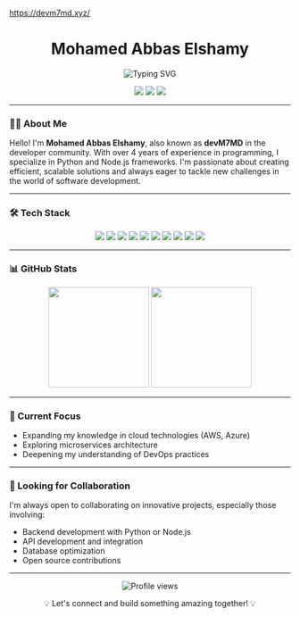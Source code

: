 https://devm7md.xyz/

<h1 align="center">Mohamed Abbas Elshamy</h1>

<p align="center">
  <img src="https://readme-typing-svg.herokuapp.com?font=Fira+Code&pause=1000&color=2E9EFF&center=true&vCenter=true&width=435&lines=Full+Stack+Developer;5%2B+Years+of+Experience;Python+%26+Node.js+Enthusiast" alt="Typing SVG" />
</p>

<p align="center">
  <a href="#"><img src="https://img.shields.io/badge/-LinkedIn-0077B5?style=flat&logo=Linkedin&logoColor=white"/></a>
  <a href="https://x.com/_devM7MD"><img src="https://img.shields.io/badge/-Twitter-1DA1F2?style=flat&logo=Twitter&logoColor=white"/></a>
  <a href="mailto:2dev.m7md@gmail.com"><img src="https://img.shields.io/badge/-Email-D14836?style=flat&logo=Gmail&logoColor=white"/></a>
</p>

---

### 👨‍💻 About Me

Hello! I'm **Mohamed Abbas Elshamy**, also known as **devM7MD** in the developer community. With over 4 years of experience in programming, I specialize in Python and Node.js frameworks. I'm passionate about creating efficient, scalable solutions and always eager to tackle new challenges in the world of software development.

---

### 🛠️ Tech Stack

<p align="center">
  <img src="https://img.shields.io/badge/-Python-3776AB?style=flat&logo=Python&logoColor=white"/>
  <img src="https://img.shields.io/badge/-JavaScript-F7DF1E?style=flat&logo=javascript&logoColor=black"/>
  <img src="https://img.shields.io/badge/-Node.js-339933?style=flat&logo=node.js&logoColor=white"/>
  <img src="https://img.shields.io/badge/-Django-092E20?style=flat&logo=django&logoColor=white"/>
  <img src="https://img.shields.io/badge/-Flask-000000?style=flat&logo=flask&logoColor=white"/>
  <img src="https://img.shields.io/badge/-Express.js-000000?style=flat&logo=express&logoColor=white"/>
  <img src="https://img.shields.io/badge/-MongoDB-47A248?style=flat&logo=mongodb&logoColor=white"/>
  <img src="https://img.shields.io/badge/-PostgreSQL-336791?style=flat&logo=postgresql&logoColor=white"/>
  <img src="https://img.shields.io/badge/-Git-F05032?style=flat&logo=git&logoColor=white"/>
  <img src="https://img.shields.io/badge/-Docker-2496ED?style=flat&logo=docker&logoColor=white"/>
</p>

---

### 📊 GitHub Stats

<p align="center">
  <img height="180em" src="https://github-readme-stats.vercel.app/api?username=devM7MD&show_icons=true&hide_border=true&count_private=true&include_all_commits=true&theme=react" />
  <img height="180em" src="https://github-readme-stats.vercel.app/api/top-langs/?username=devM7MD&exclude_repo=KNN-Image-Classification&show_icons=true&hide_border=true&layout=compact&langs_count=8&theme=react"/>
</p>

---

### 🌱 Current Focus

- Expanding my knowledge in cloud technologies (AWS, Azure)
- Exploring microservices architecture
- Deepening my understanding of DevOps practices

---

### 💼 Looking for Collaboration

I'm always open to collaborating on innovative projects, especially those involving:
- Backend development with Python or Node.js
- API development and integration
- Database optimization
- Open source contributions

---

<p align="center">
  <img src="https://komarev.com/ghpvc/?username=devM7MD&color=blueviolet" alt="Profile views" />
</p>

<p align="center">💡 Let's connect and build something amazing together! 💡</p>
